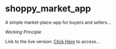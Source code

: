 # shoppy_market_app
A simple market-place-app for buyers and sellers...



*Working Principle*





Link to the live version: [Click Here](https://shoppy-market.000webhostapp.com/) to access...
